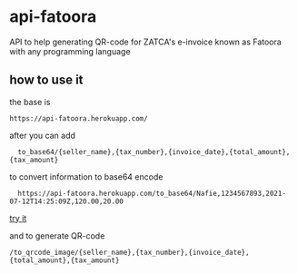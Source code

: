 # api-fatoora
API to help generating QR-code for ZATCA's e-invoice known as Fatoora with any programming language

## how to use it 
the base is 
```
https://api-fatoora.herokuapp.com/
```

after you can add 
```
  to_base64/{seller_name},{tax_number},{invoice_date},{total_amount},{tax_amount}
```
to convert information to base64 encode
```
  https://api-fatoora.herokuapp.com/to_base64/Nafie,1234567893,2021-07-12T14:25:09Z,120.00,20.00
```
[try it](https://api-fatoora.herokuapp.com/to_base64/Nafie,1234567893,2021-07-12T14:25:09Z,120.00,20.00)

and to generate QR-code
```
/to_qrcode_image/{seller_name},{tax_number},{invoice_date},{total_amount},{tax_amount}
```
